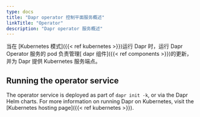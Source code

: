 ```yaml
---
type: docs
title: "Dapr operator 控制平面服务概述"
linkTitle: "Operator"
description: "Dapr operator 服务概述"
---
```


当在 [Kubernetes 模式]({{< ref kubernetes >}})运行 Dapr 时，运行 Dapr Operator 服务的 pod 负责管理[ dapr 组件]({{< ref components >}})的更新，并为 Dapr 提供 Kubernetes 服务端点。

## Running the operator service

The operator service is deployed as part of `dapr init -k`, or via the Dapr Helm charts. For more information on running Dapr on Kubernetes, visit the [Kubernetes hosting page]({{< ref kubernetes >}}).